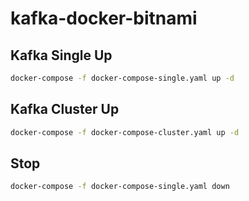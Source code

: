 # kafka-docker-bitnami

## Kafka Single Up

```bash
docker-compose -f docker-compose-single.yaml up -d 

```

## Kafka Cluster Up

```bash
docker-compose -f docker-compose-cluster.yaml up -d 

```

## Stop

```bash
docker-compose -f docker-compose-single.yaml down

```